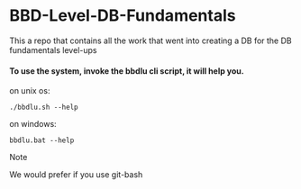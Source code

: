 # BBD-Level-DB-Fundamentals
This a repo that contains all the work that went into creating a DB for the DB fundamentals level-ups

#### To use the system, invoke the bbdlu cli script, it will help you.
on unix os:
```
./bbdlu.sh --help
```

on windows:
```
bbdlu.bat --help
```

> [!NOTE]  
> We would prefer if you use git-bash